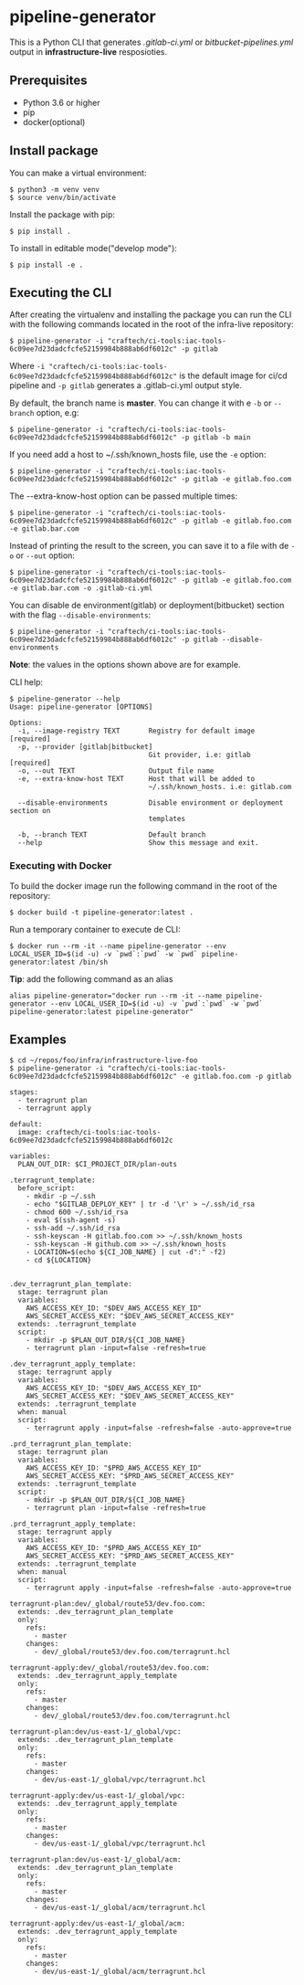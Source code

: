 # pipeline-generator

This is a Python CLI that generates *.gitlab-ci.yml* or *bitbucket-pipelines.yml* output  in **infrastructure-live** resposioties.


## Prerequisites

* Python 3.6 or higher
* pip
* docker(optional)

## Install package 

You can make a virtual environment:

```shell
$ python3 -m venv venv
$ source venv/bin/activate
```

Install the package with pip:

```shell
$ pip install .
```

To install in editable mode("develop mode"):
```shell
$ pip install -e .
```


## Executing the CLI

After creating the virtualenv and installing the package you can run the CLI with the following commands located in the root of the infra-live repository:

```shell
$ pipeline-generator -i "craftech/ci-tools:iac-tools-6c09ee7d23dadcfcfe52159984b888ab6df6012c" -p gitlab
```

Where `-i "craftech/ci-tools:iac-tools-6c09ee7d23dadcfcfe52159984b888ab6df6012c"` is the default image for ci/cd pipeline and 
`-p gitlab` generates a .gitlab-ci.yml output style.

By default, the branch name is **master**. You can change it with e `-b` or `--branch` option, e.g:

```shell
$ pipeline-generator -i "craftech/ci-tools:iac-tools-6c09ee7d23dadcfcfe52159984b888ab6df6012c" -p gitlab -b main
```

If you need add a host to ~/.ssh/known_hosts file, use the `-e` option:
```shell
$ pipeline-generator -i "craftech/ci-tools:iac-tools-6c09ee7d23dadcfcfe52159984b888ab6df6012c" -p gitlab -e gitlab.foo.com
```

The --extra-know-host option can be passed multiple times:
```shell
$ pipeline-generator -i "craftech/ci-tools:iac-tools-6c09ee7d23dadcfcfe52159984b888ab6df6012c" -p gitlab -e gitlab.foo.com -e gitlab.bar.com
```

Instead of printing the result to the screen, you can save it to a file with de `-o` or `--out` option:
```shell
$ pipeline-generator -i "craftech/ci-tools:iac-tools-6c09ee7d23dadcfcfe52159984b888ab6df6012c" -p gitlab -e gitlab.foo.com -e gitlab.bar.com -o .gitlab-ci.yml
```

You can disable de environment(gitlab) or deployment(bitbucket) section with the flag `--disable-environments`:
```shell
$ pipeline-generator -i "craftech/ci-tools:iac-tools-6c09ee7d23dadcfcfe52159984b888ab6df6012c" -p gitlab --disable-environments
```

**Note**: the values in the options shown above are for example.

CLI help: 

```
$ pipeline-generator --help
Usage: pipeline-generator [OPTIONS]

Options:
  -i, --image-registry TEXT       Registry for default image  [required]
  -p, --provider [gitlab|bitbucket]
                                  Git provider, i.e: gitlab   [required]
  -o, --out TEXT                  Output file name
  -e, --extra-know-host TEXT      Host that will be added to
                                  ~/.ssh/known_hosts. i.e: gitlab.com

  --disable-environments          Disable environment or deployment section on
                                  templates

  -b, --branch TEXT               Default branch
  --help                          Show this message and exit.
```

### Executing with Docker

To build the docker image run the following command in the root of the repository:

```shell
$ docker build -t pipeline-generator:latest .
```

Run a temporary container to execute de CLI:

```shell
$ docker run --rm -it --name pipeline-generator --env LOCAL_USER_ID=$(id -u) -v `pwd`:`pwd` -w `pwd` pipeline-generator:latest /bin/sh
```

**Tip**: add the following command as an alias
```shell
alias pipeline-generator="docker run --rm -it --name pipeline-generator --env LOCAL_USER_ID=$(id -u) -v `pwd`:`pwd` -w `pwd` pipeline-generator:latest pipeline-generator"
```

## Examples


```shell
$ cd ~/repos/foo/infra/infrastructure-live-foo
$ pipeline-generator -i "craftech/ci-tools:iac-tools-6c09ee7d23dadcfcfe52159984b888ab6df6012c" -e gitlab.foo.com -p gitlab

stages:
  - terragrunt plan
  - terragrunt apply

default:
  image: craftech/ci-tools:iac-tools-6c09ee7d23dadcfcfe52159984b888ab6df6012c

variables:
  PLAN_OUT_DIR: $CI_PROJECT_DIR/plan-outs

.terragrunt_template:
  before_script:
    - mkdir -p ~/.ssh
    - echo "$GITLAB_DEPLOY_KEY" | tr -d '\r' > ~/.ssh/id_rsa
    - chmod 600 ~/.ssh/id_rsa
    - eval $(ssh-agent -s)
    - ssh-add ~/.ssh/id_rsa
    - ssh-keyscan -H gitlab.foo.com >> ~/.ssh/known_hosts
    - ssh-keyscan -H github.com >> ~/.ssh/known_hosts
    - LOCATION=$(echo ${CI_JOB_NAME} | cut -d":" -f2)
    - cd ${LOCATION}


.dev_terragrunt_plan_template:
  stage: terragrunt plan
  variables:
    AWS_ACCESS_KEY_ID: "$DEV_AWS_ACCESS_KEY_ID"
    AWS_SECRET_ACCESS_KEY: "$DEV_AWS_SECRET_ACCESS_KEY"
  extends: .terragrunt_template
  script:
    - mkdir -p $PLAN_OUT_DIR/${CI_JOB_NAME}
    - terragrunt plan -input=false -refresh=true

.dev_terragrunt_apply_template:
  stage: terragrunt apply
  variables:
    AWS_ACCESS_KEY_ID: "$DEV_AWS_ACCESS_KEY_ID"
    AWS_SECRET_ACCESS_KEY: "$DEV_AWS_SECRET_ACCESS_KEY"
  extends: .terragrunt_template
  when: manual
  script:
    - terragrunt apply -input=false -refresh=false -auto-approve=true

.prd_terragrunt_plan_template:
  stage: terragrunt plan
  variables:
    AWS_ACCESS_KEY_ID: "$PRD_AWS_ACCESS_KEY_ID"
    AWS_SECRET_ACCESS_KEY: "$PRD_AWS_SECRET_ACCESS_KEY"
  extends: .terragrunt_template
  script:
    - mkdir -p $PLAN_OUT_DIR/${CI_JOB_NAME}
    - terragrunt plan -input=false -refresh=true

.prd_terragrunt_apply_template:
  stage: terragrunt apply
  variables:
    AWS_ACCESS_KEY_ID: "$PRD_AWS_ACCESS_KEY_ID"
    AWS_SECRET_ACCESS_KEY: "$PRD_AWS_SECRET_ACCESS_KEY"
  extends: .terragrunt_template
  when: manual
  script:
    - terragrunt apply -input=false -refresh=false -auto-approve=true

terragrunt-plan:dev/_global/route53/dev.foo.com:
  extends: .dev_terragrunt_plan_template
  only:
    refs:
      - master
    changes:
      - dev/_global/route53/dev.foo.com/terragrunt.hcl

terragrunt-apply:dev/_global/route53/dev.foo.com:
  extends: .dev_terragrunt_apply_template
  only:
    refs:
      - master
    changes:
      - dev/_global/route53/dev.foo.com/terragrunt.hcl

terragrunt-plan:dev/us-east-1/_global/vpc:
  extends: .dev_terragrunt_plan_template
  only:
    refs:
      - master
    changes:
      - dev/us-east-1/_global/vpc/terragrunt.hcl

terragrunt-apply:dev/us-east-1/_global/vpc:
  extends: .dev_terragrunt_apply_template
  only:
    refs:
      - master
    changes:
      - dev/us-east-1/_global/vpc/terragrunt.hcl

terragrunt-plan:dev/us-east-1/_global/acm:
  extends: .dev_terragrunt_plan_template
  only:
    refs:
      - master
    changes:
      - dev/us-east-1/_global/acm/terragrunt.hcl

terragrunt-apply:dev/us-east-1/_global/acm:
  extends: .dev_terragrunt_apply_template
  only:
    refs:
      - master
    changes:
      - dev/us-east-1/_global/acm/terragrunt.hcl
```